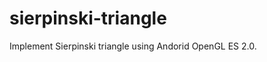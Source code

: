 sierpinski-triangle
===================

Implement Sierpinski triangle using Andorid OpenGL ES 2.0.
